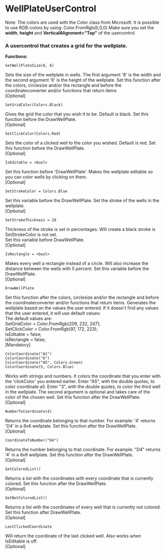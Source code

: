 # WellPlateUserControl

Note:
The colors are used with the Color class from Microsoft. It is possible to use RGB-colors by using: Color.FromRgb(0,0,0)
Make sure you set the <b>width</b>, <b>height</b> and <b>VerticalAlignment="Top"</b> of the usercontrol

<h3>A usercontrol that creates a grid for the wellplate.</h3>

<b>Functions:</b>
```
SetWellPlateSize(8, 6)
```
Sets the size of the wellplate in wells. The first argument '8' is the width and the second argument '6' is the height of the wellplate. 
Set this function after the colors, circlesize and/or the rectangle and before the coordinateconverter and/or functions that return items<br>
[Optional]
```
SetGridColor(Colors.Black) 
```
Gives the grid the color that you wish it to be. Default is black.
Set this function before the DrawWellPlate.<br>
[Optional]
```
SetClickColor(Colors.Red)
```
Sets the color of a clicked well to the color you wished. Default is red. 
Set this function before the DrawWellPlate.<br>
[Optional]
```
IsEditable = <bool>
```
Set this function before 'DrawWellPlate'.
Makes the wellplate editable so you can color wells by clicking on them.<br>
[Optional]
```
SetStrokeColor = Colors.Blue
```
Set this variable before the DrawWellPlate.
Set the stroke of the wells in the wellplate.<br>
[Optional]
```
SetStrokeThickness = 20
```
Thickness of the stroke is set in percentages.
Will create a black stroke is SetStrokeColor is not set.<br>
Set this variable before DrawWellPlate.<br>
[Optional]
```
IsRectangle = <bool>
```
Makes every well a rectangle instead of a circle. Will also increase the distance between the wells with 5 percent.
Set this variable before the DrawWellPlate.<br>
[Optional]
```
DrawWellPlate
```
Set this function after the colors, circlesize and/or the rectangle and before the coordinateconverter and/or functions that return items.
Generates the wellplate based on the values the user entered. If it doesn't find any values that the user entered, it will use default values:<br>
The default values are:<br>
SetGridColor = Color.FromRgb(209, 232, 247);<br>
SetClickColor = Color.FromRgb(97, 172, 223);<br>
IsEditable = false;<br>
IsRectangle = false;<br>
[Mandatory]
```
ColorCoordinate("A1")
ColorCoordinate("6")
ColorCoordinate("A5", Colors.Green)
ColorCoordinate(5, Colors.Blue)
```
Works with strings and numbers. It colors the coordinate that you enter with the 'clickColor' you entered earlier. 
Enter "A5", with the double quotes, to color coordinate a5. Enter "3", with the double quotes, to color the third well in the wellplate.
The second argument is optional and takes care of the color of the chosen well.
Set this function after the DrawWellPlate.<br>
[Optional]
```
NumberToCoordinate(4)
```
Returns the coordinate belonging to that number. For example: '4' returns 'D4' in a 8x6 wellplate.
Set this function after the DrawWellPlate.<br>
[Optional]
```
CoordinateToNumber("D4")
```
Returns the number belonging to that coordinate. 
For example: "D4" returns '4' in a 8x6 wellplate.
Set this function after the DrawWellPlate.<br>
[Optional]
```
GetColoredList()
```
Returns a list with the coordinates with every coordinate that is currently colored.
Set this function after the DrawWellPlate.<br>
[Optional]
```
GetNotColoredList()
```
Returns a list with the coordinates of every well that is currently not colored.
Set this function after DrawWellPlate.<br>
[Optional]
```
LastClickedCoordinate
```
Will return the coordinate of the last clicked well. Also works when IsEditable is off.<br>
[Optional]

